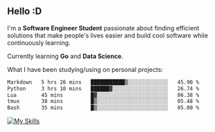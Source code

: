 ## Hello :D

I'm a **Software Engineer Student** passionate about finding efficient solutions that make people's lives easier and build cool software while continuously learning. 

Currently learning **Go** and **Data Science**.

What I have been studying/using on personal projects:
<!--START_SECTION:waka-->

```txt
Markdown   5 hrs 26 mins   ███████████▒░░░░░░░░░░░░░   45.90 %
Python     3 hrs 10 mins   ██████▓░░░░░░░░░░░░░░░░░░   26.74 %
Lua        45 mins         █▓░░░░░░░░░░░░░░░░░░░░░░░   06.38 %
tmux       38 mins         █▒░░░░░░░░░░░░░░░░░░░░░░░   05.48 %
Bash       35 mins         █▒░░░░░░░░░░░░░░░░░░░░░░░   05.00 %
```

<!--END_SECTION:waka-->

[![My Skills](https://skillicons.dev/icons?i=dotnet,py,selenium,html,css,js,jquery,linux,c,md)](https://skillicons.dev)
